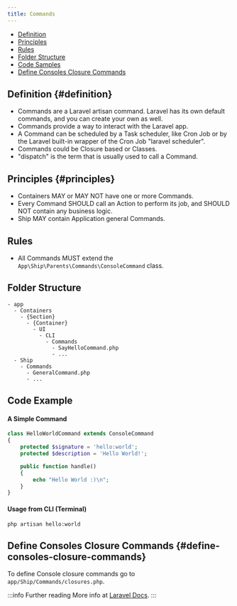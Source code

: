 ```yaml
---
title: Commands
---
```


* [Definition](#definition)
* [Principles](#principles)
* [Rules](#rules)
* [Folder Structure](#folder-structure)
* [Code Samples](#code-samples)
* [Define Consoles Closure Commands](#define-consoles-closure-commands)

## Definition {#definition}

 * Commands are a Laravel artisan command. Laravel has its own default commands, and you can create your own as well.
 * Commands provide a way to interact with the Laravel app.
 * A Command can be scheduled by a Task scheduler, like Cron Job or by the Laravel built-in wrapper of the Cron Job "laravel scheduler".
 * Commands could be Closure based or Classes.
 * "dispatch" is the term that is usually used to call a Command.

## Principles {#principles}

- Containers MAY or MAY NOT have one or more Commands.
- Every Command SHOULD call an Action to perform its job, and SHOULD NOT contain any business logic.
- Ship MAY contain Application general Commands.

## Rules

- All Commands MUST extend the `App\Ship\Parents\Commands\ConsoleCommand` class.

## Folder Structure

```
- app
  - Containers
    - {Section}
      - {Container}
        - UI
          - CLI
            - Commands
              - SayHelloCommand.php
              - ...
  - Ship
    - Commands
      - GeneralCommand.php
      - ...
```

## Code Example

#### A Simple Command

```php
class HelloWorldCommand extends ConsoleCommand
{
    protected $signature = 'hello:world';
    protected $description = 'Hello World!';

    public function handle()
    {
        echo "Hello World :)\n";
    }
}
```

#### Usage from CLI (Terminal)

```
php artisan hello:world
```

## Define Consoles Closure Commands {#define-consoles-closure-commands}

To define Console closure commands go to `app/Ship/Commands/closures.php`.

:::info Further reading
More info at [Laravel Docs](https://laravel.com/docs/artisan#writing-commands).
:::
